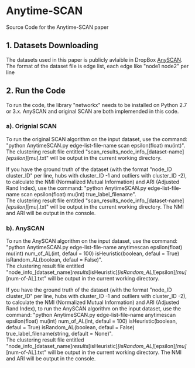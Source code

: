 # Anytime-SCAN
Source Code for the Anytime-SCAN paper

## 1. Datasets Downloading
The datasets used in this paper is publicly avlaible in DropBox [AnySCAN](https://www.dropbox.com/sh/6anjkvdss8k46t2/AACjox26kmBsvVKK3cS7jra0a?dl=0).
The format of the dataset file is edge list, each edge like "node1 node2" per line

## 2. Run the Code
To run the code, the library "networkx" needs to be installed on Python 2.7 or 3.x.
AnySCAN and original SCAN are both implemended in this code.

### a). Orignial SCAN
To run the original SCAN algorithm on the input dataset, use the command: "python AnytimeSCAN.py edge-list-file-name scan epsilon(float) mu(int)". <br />
The clustering result file entitled "scan_results_node_info_[dataset-name]_[epsilon]_[mu].txt" will be output in the current working directory.

If you have the ground truth of the dataset (with the format "node_ID cluster_ID" per line, hubs with cluster_ID -1 and outliers with cluster_ID -2), to calculate the NMI (Normalized Mutual Information) and ARI (Adjusted Rand Index), use the command: "python AnytimeSCAN.py edge-list-file-name scan epsilon(float) mu(int) true_label_filename". <br />
The clustering result file entitled "scan_results_node_info_[dataset-name]_[epsilon]_[mu].txt" will be output in the current working directory. The NMI and ARI will be output in the console.

### b). AnySCAN
To run the AnySCAN algorithm on the input dataset, use the command: "python AnytimeSCAN.py edge-list-file-name anytimescan epsilon(float) mu(int) num_of_AL(int, defaul = 100) isHeuristic(boolean, defaul = True) isRandom_AL(boolean, defaul = False)". <br />
The clustering result file entitled "node_info_[dataset_name]_results_[isHeuristic]_[isRandom_AL]_[epsilon]_[mu]_[num-of-AL].txt" will be output in the current working directory.

If you have the ground truth of the dataset (with the format "node_ID cluster_ID" per line, hubs with cluster_ID -1 and outliers with cluster_ID -2), to calculate the NMI (Normalized Mutual Information) and ARI (Adjusted Rand Index), to run the AnySCAN algorithm on the input dataset, use the command: "python AnytimeSCAN.py edge-list-file-name anytimescan epsilon(float) mu(int) num_of_AL(int, defaul = 100) isHeuristic(boolean, defaul = True) isRandom_AL(boolean, defaul = False) true_label_filename(string, default = None)". <br />
The clustering result file entitled "node_info_[dataset_name]_results_[isHeuristic]_[isRandom_AL]_[epsilon]_[mu]_[num-of-AL].txt" will be output in the current working directory. The NMI and ARI will be output in the console.





